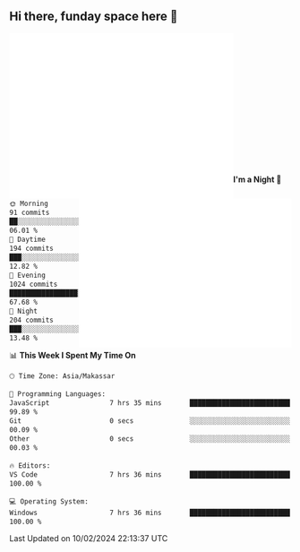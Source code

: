 ## Hi there, funday space here 🚀

<img align="left" width="400" alt="🌞" src="https://raw.githubusercontent.com/fhasnur/fhasnur/master/general.svg?token=ATQS65TR7ETTG5RLJUDIDBLBN34HE">
<img align="right" width="380" alt="🌞" src="https://raw.githubusercontent.com/fhasnur/fhasnur/master/statistics.svg?token=ATQS65TR7ETTG5RLJUDIDBLBN34HE">

<br><br><br><br><br><br><br><br><br><br><br><br><br><br>

<!--START_SECTION:waka-->
**I'm a Night 🦉** 

```text
🌞 Morning                91 commits          ██░░░░░░░░░░░░░░░░░░░░░░░   06.01 % 
🌆 Daytime                194 commits         ███░░░░░░░░░░░░░░░░░░░░░░   12.82 % 
🌃 Evening                1024 commits        █████████████████░░░░░░░░   67.68 % 
🌙 Night                  204 commits         ███░░░░░░░░░░░░░░░░░░░░░░   13.48 % 
```


📊 **This Week I Spent My Time On** 

```text
🕑︎ Time Zone: Asia/Makassar

💬 Programming Languages: 
JavaScript               7 hrs 35 mins       █████████████████████████   99.89 % 
Git                      0 secs              ░░░░░░░░░░░░░░░░░░░░░░░░░   00.09 % 
Other                    0 secs              ░░░░░░░░░░░░░░░░░░░░░░░░░   00.03 % 

🔥 Editors: 
VS Code                  7 hrs 36 mins       █████████████████████████   100.00 % 

💻 Operating System: 
Windows                  7 hrs 36 mins       █████████████████████████   100.00 % 
```


 Last Updated on 10/02/2024 22:13:37 UTC
<!--END_SECTION:waka-->
